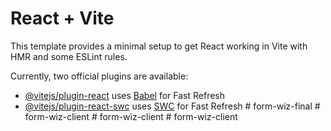 # React + Vite

This template provides a minimal setup to get React working in Vite with HMR and some ESLint rules.

Currently, two official plugins are available:

- [@vitejs/plugin-react](https://github.com/vitejs/vite-plugin-react/blob/main/packages/plugin-react/README.md) uses [Babel](https://babeljs.io/) for Fast Refresh
- [@vitejs/plugin-react-swc](https://github.com/vitejs/vite-plugin-react-swc) uses [SWC](https://swc.rs/) for Fast Refresh
#   f o r m - w i z - f i n a l  
 #   f o r m - w i z - c l i e n t  
 #   f o r m - w i z - c l i e n t  
 #   f o r m - w i z - c l i e n t  
 